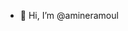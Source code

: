 - 👋 Hi, I’m @amineramoul


<!---
aminer10/aminer10 is a ✨ special ✨ repository because its `README.md` (this file) appears on your GitHub profile.
You can click the Preview link to take a look at your changes.
--->
